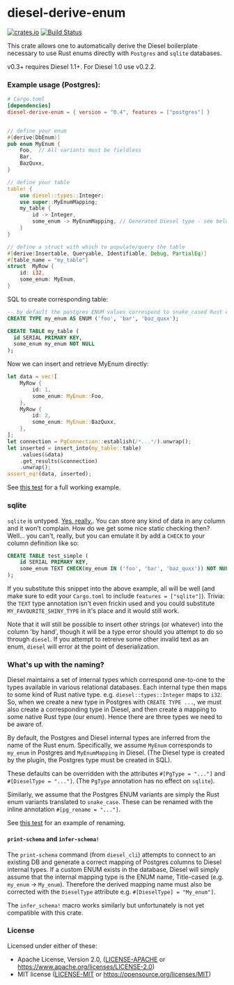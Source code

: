 # diesel-derive-enum
[![crates.io](https://img.shields.io/crates/v/diesel-derive-enum.svg)](https://crates.io/crates/diesel-derive-enum)
[![Build Status](https://travis-ci.org/adwhit/diesel-derive-enum.svg?branch=master)](https://travis-ci.org/adwhit/diesel-derive-enum)

This crate allows one to automatically derive the Diesel boilerplate necessary
to use Rust enums directly with `Postgres` and `sqlite` databases.

v0.3+ requires Diesel 1.1+. For Diesel 1.0 use v0.2.2.

### Example usage (Postgres): 

```toml
# Cargo.toml
[dependencies]
diesel-derive-enum = { version = "0.4", features = ["postgres"] }
```

```rust

// define your enum
#[derive(DbEnum)]
pub enum MyEnum {
    Foo,  // All variants must be fieldless
    Bar,
    BazQuxx,
}

// define your table
table! {
    use diesel::types::Integer;
    use super::MyEnumMapping;
    my_table {
        id -> Integer,
        some_enum -> MyEnumMapping, // Generated Diesel type - see below for explanation
    }
}

// define a struct with which to populate/query the table
#[derive(Insertable, Queryable, Identifiable, Debug, PartialEq)]
#[table_name = "my_table"]
struct  MyRow {
    id: i32,
    some_enum: MyEnum,
}
```

SQL to create corresponding table:

```sql
-- by default the postgres ENUM values correspond to snake_cased Rust enum variant names
CREATE TYPE my_enum AS ENUM ('foo', 'bar', 'baz_quxx');

CREATE TABLE my_table (
  id SERIAL PRIMARY KEY,
  some_enum my_enum NOT NULL
);
```

Now we can insert and retrieve MyEnum directly:

```rust
let data = vec![
    MyRow {
        id: 1,
        some_enum: MyEnum::Foo,
    },
    MyRow {
        id: 2,
        some_enum: MyEnum::BazQuxx,
    },
];
let connection = PgConnection::establish(/*...*/).unwrap();
let inserted = insert_into(my_table::table)
    .values(&data)
    .get_results(&connection)
    .unwrap();
assert_eq!(data, inserted);
```

See [this test](tests/simple.rs) for a full working example.

### sqlite

`sqlite` is untyped. [Yes, really.](https://dba.stackexchange.com/questions/106364/text-string-stored-in-sqlite-integer-column). You can store any kind of data in any column and it won't complain. How do we get some nice static checking then? Well... you can't, really, but you can emulate it by add a `CHECK` to your column definition like so:

```sql
CREATE TABLE test_simple (
    id SERIAL PRIMARY KEY,
    some_enum TEXT CHECK(my_enum IN ('foo', 'bar', 'baz_quxx')) NOT NULL
);
```

If you substitute this snippet into the above example, all will be well (and make sure to edit your `Cargo.toml` to include `features = ["sqlite"]`). Trivia: the `TEXT` type annotation isn't even frickin used and you could substitute `MY_FAVOURITE_SHINY_TYPE` in it's place and it would still work.

Note that it will still be possible to insert other strings (or whatever) into the column 'by hand', though it will be a type error should you attempt to do so through `diesel`. If you attempt to retreive some other invalid text as an enum, `diesel` will error at the point of deserialization.

### What's up with the naming?

Diesel maintains a set of internal types which correspond one-to-one to the types available in various relational databases. Each internal type then maps to some kind of Rust native type. e.g. `diesel::types::Integer` maps to `i32`. So, when we create a new type in Postgres with `CREATE TYPE ...`, we must also create a corresponding type in Diesel, and then create a mapping to some native Rust type (our enum). Hence there are three types we need to be aware of.

By default, the Postgres and Diesel internal types are inferred from the name of the Rust enum. Specifically, we assume `MyEnum` corresponds to `my_enum` in Postgres and `MyEnumMapping` in Diesel. (The Diesel type is created by the plugin, the Postgres type must be created in SQL).

These defaults can be overridden with the attributes `#[PgType = "..."]` and `#[DieselType = "..."]`. (The `PgType` annotation has no effect on `sqlite`).

Similarly, we assume that the Postgres ENUM variants are simply the Rust enum variants translated to `snake_case`. These can be renamed with the inline annotation `#[pg_rename = "..."]`.

See [this test](tests/rename.rs) for an example of renaming.

#### `print-schema` and `infer-schema!`

The `print-schema` command (from `diesel_cli`) attempts to connect to an existing DB and generate a correct mapping of Postgres columns to Diesel internal types. If a custom ENUM exists in the database, Diesel will simply assume that the internal mapping type is the ENUM name, Title-cased (e.g. `my_enum` -> `My_enum`). Therefore the derived mapping name must also be corrected with the `DieselType` attribute e.g. `#[DieselType] = "My_enum"]`.

The `infer_schema!` macro works similarly but unfortunately is not yet compatible with this crate.

### License

Licensed under either of these:

 * Apache License, Version 2.0, ([LICENSE-APACHE](LICENSE-APACHE) or
   https://www.apache.org/licenses/LICENSE-2.0)
 * MIT license ([LICENSE-MIT](LICENSE-MIT) or
   https://opensource.org/licenses/MIT)
